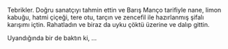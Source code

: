 Tebrikler. Doğru sanatçıyı tahmin ettin ve Barış Manço tarifiyle
nane, limon kabuğu, hatmi çiçeği, tere otu, tarçın ve zencefil
ile hazırlanmış şifalı karışımı içtin. Rahatladın ve biraz da
uyku çöktü üzerine ve dalıp gittin.

Uyandığında bir de baktın ki, ...